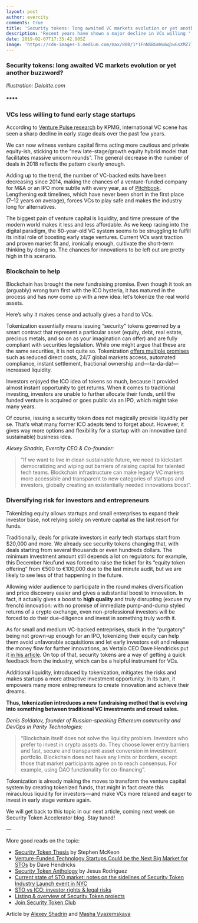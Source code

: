 ```yaml
---
layout: post
author: evercity
comments: true
title: 'Security tokens: long awaited VC markets evolution or yet another buzzword?'
description: 'Recent years have shown a major decline in VCs willing '
date: 2019-02-07T17:35:42.905Z
image: 'https://cdn-images-1.medium.com/max/800/1*1FnNSBGmWu6q1wGsXMZ77g.png'
---
```

### **Security tokens: long awaited VC markets evolution or yet another buzzword?**

_Illustration: Deloitte.com_

#### ****

### **VCs less willing to fund early stage startups**

According to [Venture Pulse research](https://assets.kpmg/content/dam/kpmg/xx/pdf/2019/01/kpmg-venture-pulse-q4-2018.pdf) by KPMG, international VC scene has seen a sharp decline in early stage deals over the past few years.

We can now witness venture capital firms acting more cautious and private equity-ish, sticking to the “new late-stage/growth equity hybrid model that facilitates massive unicorn rounds”. The general decrease in the number of deals in 2018 reflects the pattern clearly enough.

Adding up to the trend, the number of VC-backed exits have been decreasing since 2014, making the chances of a venture-funded company for M&amp;A or an IPO more subtle with every year, as of [Pitchbook](https://files.pitchbook.com/website/files/pdf/PitchBook_2018_VC_Outlook.pdf). Lengthening exit timelines, which have never been short in the first place (7–12 years on average), forces VCs to play safe and makes the industry long for alternatives.

The biggest pain of venture capital is liquidity, and time pressure of the modern world makes it less and less affordable. As we keep racing into the digital paradigm, the 60-year-old VC system seems to be struggling to fulfill its initial role of boosting early stage ventures. Current VCs want traction and proven market fit and, ironically enough, cultivate the short-term thinking by doing so. The chances for innovations to be left out are pretty high in this scenario.

### **Blockchain to help**

Blockchain has brought the new fundraising promise. Even though it took an (arguably) wrong turn first with the ICO hysteria, it has matured in the process and has now come up with a new idea: let’s tokenize the real world assets.

Here’s why it makes sense and actually gives a hand to VCs.

Tokenization essentially means issuing “security” tokens governed by a smart contract that represent a particular asset (equity, debt, real estate, precious metals, and so on as your imagination can offer) and are fully compliant with securities legislation. While one might argue that these are the same securities, it is not quite so. Tokenization [offers multiple promises](https://hackernoon.com/the-security-token-thesis-4c5904761063) such as reduced direct costs, 24/7 global markets access, automated compliance, instant settlement, fractional ownership and — ta-da-da! — increased liquidity.

Investors enjoyed the ICO idea of tokens so much, because it provided almost instant opportunity to get returns. When it comes to traditional investing, investors are unable to further allocate their funds, until the funded venture is acquired or goes public via an IPO, which might take many years.

Of course, issuing a security token does not magically provide liquidity per se. That’s what many former ICO adepts tend to forget about. However, it gives way more options and flexibility for a startup with an innovative (and sustainable) business idea.

_Alexey Shadrin, Evercity CEO &amp; Co-founder:_

> “If we want to live in clean sustainable future, we need to kickstart democratizing and wiping out barriers of raising capital for talented tech teams. Blockchain infrastructure can make legacy VC markets more accessible and transparent to new categories of startups and investors, globally creating an existentially needed innovations boost”.

### **Diversifying risk for investors and entrepreneurs**

Tokenizing equity allows startups and small enterprises to expand their investor base, not relying solely on venture capital as the last resort for funds.

Traditionally, deals for private investors in early tech startups start from $20,000 and more. We already see security tokens changing that, with deals starting from several thousands or even hundreds dollars. The minimum investment amount still depends a lot on regulators: for example, this December Neufund was forced to raise the ticket for its “equity token offering” from €500 to €100,000 due to the last minute audit, but we are likely to see less of that happening in the future.

Allowing wider audience to participate in the round makes diversification and price discovery easier and gives a substantial boost to innovation. In fact, it actually gives a boost to **high quality** and truly disrupting (excuse my french) innovation: with no promise of immediate pump-and-dump styled returns of a crypto exchange, even non-professional investors will be forced to do their due-diligence and invest in something truly worth it.

As for small and medium VC-backed entreprises, stuck in the “purgatory” being not grown-up enough for an IPO, tokenizing their equity can help them avoid unfavorable acquisitions and let early investors exit and release the money flow for further innovations, as Vertalo CEO Dave Hendricks put it [in his article](https://medium.com/datadriveninvestor/venture-funded-technology-startups-could-be-the-next-big-market-for-stos-73ac3ec842a5). On top of that, security tokens are a way of getting a quick feedback from the industry, which can be a helpful instrument for VCs.

Additional liquidity, introduced by tokenization, mitigates the risks and makes startups a more attractive investment opportunity. In its turn, it empowers many more entrepreneurs to create innovation and achieve their dreams.

**Thus, tokenization introduces a new fundraising method that is evolving into something between traditional VC investments and crowd sales.**

_Denis Soldatov, founder of Russian-speaking Ethereum community and DevOps in Parity Technologies:_

> “Blockchain itself does not solve the liquidity problem. Investors who prefer to invest in crypto assets do. They choose lower entry barriers and fast, secure and transparent asset conversion in investment portfolio. Blockchain does not have any limits or borders, except those that market participants agree on to reach consensus. For example, using DAO functionality for co-financing”.

Tokenization is already making the moves to transform the venture capital system by creating tokenized funds, that might in fact create this miraculous liquidity for investors — and make VCs more relaxed and eager to invest in early stage venture again.

We will get back to this topic in our next article, coming next week on Security Token Accelerator blog. Stay tuned!

—

More good reads on the topic:

* [Security Token Thesis](https://hackernoon.com/the-security-token-thesis-4c5904761063) by Stephen McKeon
* [Venture-Funded Technology Startups Could be the Next Big Market for STOs](https://medium.com/datadriveninvestor/venture-funded-technology-startups-could-be-the-next-big-market-for-stos-73ac3ec842a5) by Dave Hendricks
* [Security Token Anthology](https://medium.com/@jrodthoughts/the-security-token-anthology-december-2018-edition-1b603932aab0) by Jesus Rodriguez
* [Current state of STO market: notes on the sidelines of Security Token Industry Launch event in NYC](https://medium.com/evercity-blog/current-state-of-sto-market-notes-on-the-sidelines-of-security-token-industry-launch-event-in-nyc-51b85cb77626)
* [STO vs ICO: investor rights &amp; legal risks](https://medium.com/evercity-blog/sto-vs-ico-investor-rights-legal-risks-418c01bde767?source=collection_home---5------23---------------------)
* [Listing &amp; overview of Security Token projects](https://docs.google.com/spreadsheets/d/1wra1BaJ4JLtKUY-RCmaEHHYR2lagUKk5Bou77gvaIlw/edit#gid=634347005)
* [Join Security Token Club](https://t.me/stoaccelerator)

Article by [Alexey Shadrin](https://www.linkedin.com/in/alexeyshadrin/) and [Masha Vyazemskaya](https://www.linkedin.com/in/mariavyazemskaya/)
